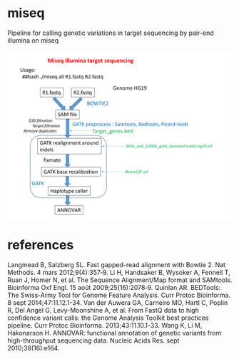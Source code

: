 # miseq
Pipeline for calling genetic variations in target sequencing by pair-end illumina on miseq


![pipeline](https://github.com/cdesterke/miseq/blob/master/pipeline_image.png)

# references

Langmead B, Salzberg SL. Fast gapped-read alignment with Bowtie 2. Nat Methods. 4 mars 2012;9(4):357‑9. 
Li H, Handsaker B, Wysoker A, Fennell T, Ruan J, Homer N, et al. The Sequence Alignment/Map format and SAMtools. Bioinforma Oxf Engl. 15 août 2009;25(16):2078‑9. 
Quinlan AR. BEDTools: The Swiss-Army Tool for Genome Feature Analysis. Curr Protoc Bioinforma. 8 sept 2014;47:11.12.1-34. 
Van der Auwera GA, Carneiro MO, Hartl C, Poplin R, Del Angel G, Levy-Moonshine A, et al. From FastQ data to high confidence variant calls: the Genome Analysis Toolkit best practices pipeline. Curr Protoc Bioinforma. 2013;43:11.10.1-33. 
Wang K, Li M, Hakonarson H. ANNOVAR: functional annotation of genetic variants from high-throughput sequencing data. Nucleic Acids Res. sept 2010;38(16):e164. 

